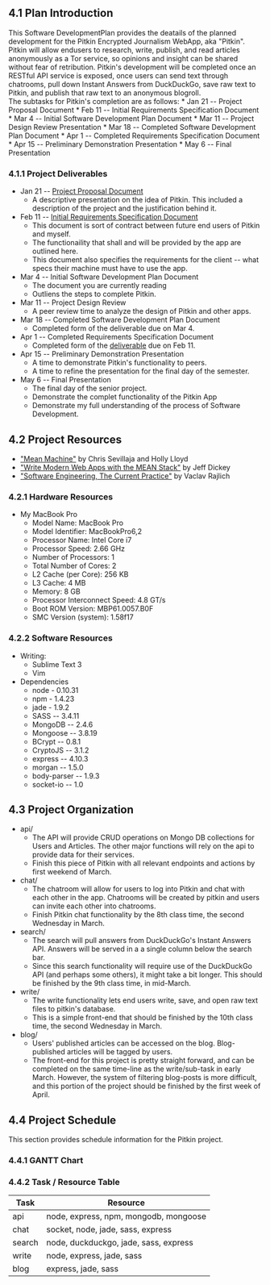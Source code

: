 ## 4.1 Plan Introduction
  This Software DevelopmentPlan provides the deatails of the planned development for the Pitkin Encrypted Journalism WebApp, aka "Pitkin". Pitkin will allow endusers to research, write, publish, and read articles anonymously as a Tor service, so opinions and insight can be shared without fear of retribution.  Pitkin's development will be completed once an RESTful API service is exposed, once users can send text through chatrooms, pull down Instant Answers from DuckDuckGo, save raw text to Pitkin, and publish that raw text to an anonymous blogroll.     
  The subtasks for Pitkin's completion are as follows:
    * Jan 21 -- Project Proposal Document
    * Feb 11 -- Initial Requirements Specification Document
    * Mar 4 -- Initial Software Development Plan Document
    * Mar 11 --  Project Design Review Presentation
    * Mar 18 -- Completed Software Development Plan Document
    * Apr 1 -- Completed Requirements Specification Document
    * Apr 15 -- Preliminary Demonstration Presentation
    * May 6 -- Final Presentation
### 4.1.1 Project Deliverables
* Jan 21 -- [Project Proposal Document](https://docs.google.com/presentation/d/1zv4tMT1xM6mJqjh8OxhfpYz_5tK8m1y3uY0_OpYZQi4/pub?start=false&loop=true&delayms=3000)
  * A descriptive presentation on the idea of Pitkin.  This included a description of the project and the justification behind it. 
* Feb 11 -- [Initial Requirements Specification Document](https://github.com/dannyjgibson/pitkin/blob/master/sdf/5.0/software-requirements-specification.md)
  * This document is sort of contract between future end users of Pitkin and myself. 
  * The functionaility that shall and will be provided by the app are outlined here.
  * This document also specifies the requirements for the client -- what specs their machine must have to use the app.
* Mar 4 -- Initial Software Development Plan Document
  * The document you are currently reading
  * Outliens the steps to complete Pitkin. 
* Mar 11 --  Project Design Review 
  *  A peer review time to analyze the design of Pitkin and other apps.
* Mar 18 -- Completed Software Development Plan Document
  * Completed form of the deliverable due on Mar 4.
* Apr 1 -- Completed Requirements Specification Document
  * Completed form of the [deliverable](https://github.com/dannyjgibson/pitkin/blob/master/sdf/5.0/software-requirements-specification.md) due on Feb 11.
* Apr 15 -- Preliminary Demonstration Presentation
  * A time to demonstrate Pitkin's functionality to peers.
  * A time to refine the presentation for the final day of the semester. 
* May 6 -- Final Presentation
  * The final day of the senior project. 
  * Demonstrate the complet functionality of the Pitkin App
  * Demonstrate my full understanding of the process of Software Development.
## 4.2 Project Resources
  * ["Mean Machine"](https://leanpub.com/mean-machine) by Chris Sevillaja and Holly Lloyd
  * ["Write Modern Web Apps with the MEAN Stack"](http://www.amazon.com/Write-Modern-Apps-MEAN-Stack/dp/0133930157) by Jeff Dickey 
  * ["Software Engineering, The Current Practice"](http://www.amazon.com/Software-Engineering-Practice-Innovations-Development/dp/1439841225/ref=sr_1_1?s=books&ie=UTF8&qid=1425280803&sr=1-1&keywords=software+engineering+the+current+practice) by Vaclav Rajlich
### 4.2.1 Hardware Resources
  * My MacBook Pro
    * Model Name: MacBook Pro
    * Model Identifier: MacBookPro6,2
    * Processor Name: Intel Core i7
    * Processor Speed:  2.66 GHz
    * Number of Processors: 1
    * Total Number of Cores:  2
    * L2 Cache (per Core):  256 KB
    * L3 Cache: 4 MB
    * Memory: 8 GB
    * Processor Interconnect Speed: 4.8 GT/s
    * Boot ROM Version: MBP61.0057.B0F
    * SMC Version (system): 1.58f17
  
### 4.2.2 Software Resources
  * Writing: 
    * Sublime Text 3
    * Vim
  * Dependencies
    * node - 0.10.31
    * npm - 1.4.23
    * jade - 1.9.2 
    * SASS -- 3.4.11
    * MongoDB -- 2.4.6
    * Mongoose -- 3.8.19
    * BCrypt -- 0.8.1
    * CryptoJS -- 3.1.2
    * express -- 4.10.3
    * morgan -- 1.5.0
    * body-parser -- 1.9.3
    * socket-io -- 1.0

## 4.3 Project Organization
  * api/
    * The API will provide CRUD operations on Mongo DB collections for Users and Articles. The other major functions will rely on the api to provide data for their services.
    * Finish this piece of Pitkin with all relevant endpoints and actions by first weekend of March. 
  * chat/
    * The chatroom will allow for users to log into Pitkin and chat with each other in the app. Chatrooms will be created by pitkin and users can invite each other into chatrooms.
    * Finish Pitkin chat functionality by the 8th class time, the second Wednesday in March.
  * search/
    * The search will pull answers from DuckDuckGo's Instant Answers API. Answers will be served in a a single column below the search bar.
    * Since this search functionality will require use of the DuckDuckGo API (and perhaps some others), it might take a bit longer. This should be finished by the 9th class time, in mid-March.
  * write/
    * The write functionality lets end users write, save, and open raw text files to pitkin's database.
    * This is a simple front-end that should be finished by the 10th class time, the second Wednesday in March.
  * blog/
    * Users' published articles can be accessed on the blog. Blog-published articles will be tagged by users.
    * The front-end for this project is pretty straight forward, and can be completed on the same time-line as the write/sub-task in early March. However, the system of filtering blog-posts is more difficult, and this portion of the project should be finished by the first week of April.

## 4.4 Project Schedule
This section provides schedule information for the Pitkin project.

### 4.4.1 GANTT Chart

<div id="timesheet"></div>
<link rel="stylesheet" type="text/css" href="https://raw.githubusercontent.com/sbstjn/timesheet.js/master/dist/timesheet.css">
<script type="text/javascript" src="https://raw.githubusercontent.com/sbstjn/timesheet.js/master/dist/timesheet.js">
  new Timesheet('timesheet', 0, 15, [
    ['0', '8', 'Building the API', 'lorem'],
    ['8','10', 'Front-end for Writing', 'doodle'],
    ['2', '9', 'Building out Chat', 'ipsum'],
    ['8', '9', 'Building out Searc', 'wolfram'],
    ['10', '12', 'Blog front-end', 'bp'],
    ['12', '15', 'Blog filtering', 'lost prosperctor'],
    ['14', '15', 'Prepare presentation', 'duppp']
  ]); 
</script>

### 4.4.2 Task / Resource Table

Task | Resource 
--- | ---
api | node, express, npm, mongodb, mongoose
chat | socket, node, jade, sass, express
search | node, duckduckgo, jade, sass, express
write | node, express, jade, sass
blog | express, jade, sass




